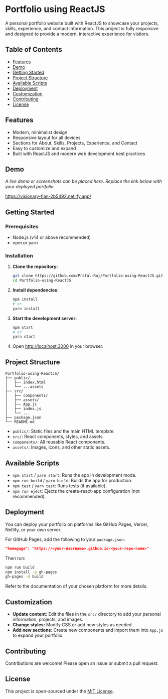 # Portfolio using ReactJS

A personal portfolio website built with ReactJS to showcase your projects, skills, experience, and contact information. This project is fully responsive and designed to provide a modern, interactive experience for visitors.

## Table of Contents

- [Features](#features)
- [Demo](#demo)
- [Getting Started](#getting-started)
- [Project Structure](#project-structure)
- [Available Scripts](#available-scripts)
- [Deployment](#deployment)
- [Customization](#customization)
- [Contributing](#contributing)
- [License](#license)

## Features

- Modern, minimalist design
- Responsive layout for all devices
- Sections for About, Skills, Projects, Experience, and Contact
- Easy to customize and expand
- Built with ReactJS and modern web development best practices

## Demo

_A live demo or screenshots can be placed here. Replace the link below with your deployed portfolio._

https://visionary-flan-2b5492.netlify.app/

## Getting Started

### Prerequisites

- Node.js (v14 or above recommended)
- npm or yarn

### Installation

1. **Clone the repository:**
   ```bash
   git clone https://github.com/Praful-Raj/Portfolio-using-ReactJS.git
   cd Portfolio-using-ReactJS
   ```
2. **Install dependencies:**
   ```bash
   npm install
   # or
   yarn install
   ```

3. **Start the development server:**
   ```bash
   npm start
   # or
   yarn start
   ```

4. Open [http://localhost:3000](http://localhost:3000) in your browser.

## Project Structure

```
Portfolio-using-ReactJS/
├── public/
│   ├── index.html
│   └── ...assets
├── src/
│   ├── components/
│   ├── assets/
│   ├── App.js
│   ├── index.js
│   └── ...
├── package.json
└── README.md
```

- `public/`: Static files and the main HTML template.
- `src/`: React components, styles, and assets.
- `components/`: All reusable React components.
- `assets/`: Images, icons, and other static assets.

## Available Scripts

- `npm start` / `yarn start`: Runs the app in development mode.
- `npm run build` / `yarn build`: Builds the app for production.
- `npm test` / `yarn test`: Runs tests (if available).
- `npm run eject`: Ejects the create-react-app configuration (not recommended).

## Deployment

You can deploy your portfolio on platforms like GitHub Pages, Vercel, Netlify, or your own server.

For GitHub Pages, add the following to your `package.json`:

```json
"homepage": "https://<your-username>.github.io/<your-repo-name>"
```

Then run:

```bash
npm run build
npm install -g gh-pages
gh-pages -d build
```

Refer to the documentation of your chosen platform for more details.

## Customization

- **Update content:** Edit the files in the `src/` directory to add your personal information, projects, and images.
- **Change styles:** Modify CSS or add new styles as needed.
- **Add new sections:** Create new components and import them into `App.js` to expand your portfolio.

## Contributing

Contributions are welcome! Please open an issue or submit a pull request.

## License

This project is open-sourced under the [MIT License](LICENSE).